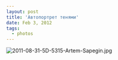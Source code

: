 ```yaml
---
layout: post
title: 'Автопортрет тенями'
date: Feb 3, 2012
tags:
  - photos
---
```


![2011-08-31-5D-5315-Artem-Sapegin.jpg](photo://185)
